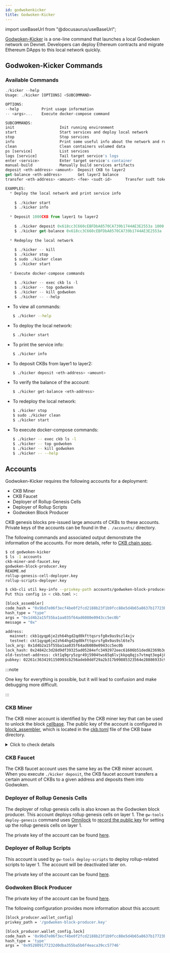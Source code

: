 ```yaml
---
id: godwokenkicker
title: Godwoken-Kicker
---
```

import useBaseUrl from "@docusaurus/useBaseUrl";

[Godwoken-Kicker](https://github.com/RetricSu/godwoken-kicker) is a one-line command that launches a local Godwoken network on Devnet. Developers can deploy Ethereum contracts and migrate Ethereum DApps to this local network quickly.

## Godwoken-Kicker Commands

### Available Commands

```js
./kicker --help
Usage: ./kicker [OPTIONS] <SUBCOMMAND>

OPTIONS:
--help          Print usage information
-- <args>...    Execute docker-compose command

SUBCOMMANDS:
init                    Init running environment
start                   Start services and deploy local network
stop                    Stop services
info                    Print some useful info about the network and running services, such as Web3 RPC URL
clean                   Clean containers volumed data
ps [service]            List services
logs [service]          Tail target service's logs
enter <service>         Enter target service's container
manual-build            Manually build services artifacts
deposit <eth-address> <amount>  Deposit CKB to layer2
get-balance <eth-address>       Get layer2 balance
transfer <eth-address> <amount> <fee> <sudt-id>      Transfer sudt token

EXAMPLES:
  * Deploy the local network and print service info
   
    $ ./kicker start
    $ ./kicker info
    
  * Deposit 1000CKB from layer1 to layer2
  
    $ ./kicker deposit 0x618cc3C660cEBFDbA8570CA739b1744AE3E2553a 1000
    $ ./kicker get-balance 0x618cc3C660cEBFDbA8570CA739b1744AE3E2553a
    
  * Redeploy the local network
  
    $ ./kicker -- kill
    $ ./kicker stop
    $ sudo ./kicker clean
    $ ./kicker start
    
  * Execute docker-compose commands
  
    $ ./kicker -- exec ckb ls -l
    $ ./kicker -- top godwoken
    $ ./kicker -- kill godwoken
    $ ./kicker -- --help
```

- To view all commands:

  ```bash
  $ ./kicker --help
  ```

- To deploy the local network:

  ```bash
  $ ./kicker start
  ```

- To print the service info:

  ```bash
  $ ./kicker info
  ```

- To deposit CKBs from layer1 to layer2:

  ```bash
  $ ./kicker deposit <eth-address> <amount>
  ```

- To verify the balance of the account:

  ```bash
  $ ./kicker get-balance <eth-address>
  ```

- To redeploy the local network:

  ```bash
  $ ./kicker stop
  $ sudo ./kicker clean
  $ ./kicker start
  ```

- To execute docker-compose commands:

  ```bash
  $ ./kicker -- exec ckb ls -l
  $ ./kicker -- top godwoken
  $ ./kicker -- kill godwoken
  $ ./kicker -- --help
  ```

## Accounts

Godwoken-Kicker requires the following accounts for a deployment:

- CKB Miner
- CKB Faucet
- Deployer of Rollup Genesis Cells
- Deployer of Rollup Scripts
- Godwoken Block Producer

CKB genesis blocks pre-issued large amounts of CKBs to these accounts. Private keys of the accounts can be found in the `. /accounts/` directory.

The following commands and associated output demonstrate the information of the accounts. For more details, refer to [CKB chain spec](https://github.com/RetricSu/godwoken-kicker/blob/compatibility-changes/docker/layer1/ckb/specs/dev.toml). 

```bash
$ cd godwoken-kicker
$ ls -1 accounts
ckb-miner-and-faucet.key
godwoken-block-producer.key
README.md
rollup-genesis-cell-deployer.key
rollup-scripts-deployer.key

$ ckb-cli util key-info --privkey-path accounts/godwoken-block-producer.key
Put this config in < ckb.toml >:

[block_assembler]
code_hash = "0x9bd7e06f3ecf4be0f2fcd2188b23f1b9fcc88e5d4b65a8637b17723bbda3cce8"
hash_type = "type"
args = "0x1d4b2a15f55ba1aa035f64ad6080e0943cc5ec0b"
message = "0x"

address:
  mainnet: ckb1qyqp6je2zh64hgd2qd0kfttqsrsfg0x9as9szl4xjv
  testnet: ckt1qyqp6je2zh64hgd2qd0kfttqsrsfg0x9as9sl6te7s
lock_arg: 0x1d4b2a15f55ba1aa035f64ad6080e0943cc5ec0b
lock_hash: 0x24842c3d28d9df39325ad05284efc3492972eec61606b51ded82369b3de72f04
old-testnet-address: ckt1q9gry5zgr49j5904tws65q6lvjkkpq8qjs7vtmqt3eg4j8
pubkey: 02261c3634191150993cb256adeb0ddf29a2b317b99885323564e28886933c9099
```

:::note

One key for everything is possible, but it will lead to confusion and make debugging more difficult.

:::

### CKB Miner

The CKB miner account is identified by the CKB miner key that can be used to unlock the block [cellbase](https://docs.nervos.org/docs/basics/glossary#cellbase). The public key of the account is configured in [block_assembler](https://github.com/RetricSu/godwoken-kicker/blob/compatibility-changes/docker/layer1/ckb/ckb.toml#L143-L147), which is located in the [ckb.toml](https://github.com/RetricSu/godwoken-kicker/blob/compatibility-changes/docker/layer1/ckb/ckb.toml) file of the CKB base directory.

<details><summary>Click to check details</summary>


```bash
$ cd godwoken-kicker/docker/layer1/ckb/
$ cat ckb.toml
# Config generated by `ckb init --chain dev`

data_dir = "data"

[chain]
# Choose the kind of chains to run, possible values:
# - { file = "specs/dev.toml" }
# - { bundled = "specs/testnet.toml" }
# - { bundled = "specs/mainnet.toml" }
spec = { file = "specs/dev.toml" }

[logger]
filter = "info"
color = true
log_to_file = true
log_to_stdout = true

[sentry]
# set to blank to disable sentry error collection
dsn = ""
# if you are willing to help us to improve,
# please leave a way to contact you when we have troubles to reproduce the errors.
# org_contact = ""

# # **Experimental** Monitor memory changes.
# [memory_tracker]
# # Seconds between checking the process, 0 is disable, default is 0.
# interval = 600

[db]
# The capacity of RocksDB cache, which caches uncompressed data blocks, indexes and filters, default is 128MB.
# Rocksdb will automatically create and use an 8MB internal cache if you set this value to 0.
# To turning off cache, you need to set this value to 0 and set `no_block_cache = true` in the options_file,
# however, we strongly discourage this setting, it may lead to severe performance degradation.
cache_size = 134217728

# Provide an options file to tune RocksDB for your workload and your system configuration.
# More details can be found in [the official tuning guide](https://github.com/facebook/rocksdb/wiki/RocksDB-Tuning-Guide).
options_file = "default.db-options"

[network]
listen_addresses = ["/ip4/0.0.0.0/tcp/8115"]
### Specify the public and routable network addresses
# public_addresses = []

# Node connects to nodes listed here to discovery other peers when there's no local stored peers.
# When chain.spec is changed, this usually should also be changed to the bootnodes in the new chain.
bootnodes = []

### Whitelist-only mode
# whitelist_only = false
### Whitelist peers connecting from the given IP addresses
# whitelist_peers = []
### Enable `SO_REUSEPORT` feature to reuse port on Linux, not supported on other OS yet
# reuse_port_on_linux = true

max_peers = 125
max_outbound_peers = 8
# 2 minutes
ping_interval_secs = 120
# 20 minutes
ping_timeout_secs = 1200
connect_outbound_interval_secs = 15
# If set to true, try to register upnp
upnp = false
# If set to true, network service will add discovered local address to peer store, it's helpful for private net development
discovery_local_address = true
# If set to true, random cleanup when there are too many inbound nodes
# Ensure that itself can continue to serve as a bootnode node
bootnode_mode = false

[rpc]
# By default RPC only binds to localhost, thus it only allows accessing from the same machine.
#
# Allowing arbitrary machines to access the JSON-RPC port is dangerous and strongly discouraged.
# Please strictly limit the access to only trusted machines.
listen_address = "0.0.0.0:8114"

# Default is 10MiB = 10 * 1024 * 1024
max_request_body_size = 10485760

# List of API modules: ["Net", "Pool", "Miner", "Chain", "Stats", "Subscription", "Experiment", "Debug"]
modules = ["Net", "Pool", "Miner", "Chain", "Stats", "Subscription", "Experiment", "Debug"]

reject_ill_transactions = true

# By default deprecated rpc methods are disabled.
enable_deprecated_rpc = false

[tx_pool]
max_mem_size = 20_000_000 # 20mb
max_cycles = 200_000_000_000
min_fee_rate = 1_000 # shannons/KB
max_tx_verify_cycles = 70_000_000
max_ancestors_count = 25

[store]
header_cache_size          = 4096
cell_data_cache_size       = 128
block_proposals_cache_size = 30
block_tx_hashes_cache_size = 30
block_uncles_cache_size    = 30

# [notifier]
# # Execute command when the new tip block changes, first arg is block hash.
# new_block_notify_script = "your_new_block_notify_script.sh"
# # Execute command when node received an network alert, first arg is alert message string.
# network_alert_notify_script = "your_network_alert_notify_script.sh"

# Set the lock script to protect mined CKB.
#
# CKB uses CS architecture for miner. Miner process (ckb miner) gets block
# template from the Node process (ckb run) via RPC. Thus the lock script is
# configured in ckb.toml instead of ckb-miner.toml, and the config takes effect
# after restarting Node process.
#
# The `code_hash` identifies different cryptography algorithm. Read the manual
# of the lock script provider about how to generate this config.
#
# CKB provides an secp256k1 implementation, it requires a hash on the
# compressed public key. The hash algorithm is blake2b, with personal
# "ckb-default-hash". The first 160 bits (20 bytes) are used as the only arg.
#
# You can use any tool you trust to generate a Bitcoin private key and public
# key pair, which can be used in CKB as well. CKB CLI provides the function for
# you to convert the public key into block assembler configuration parameters.
#
# Here is an example using ckb-cli to generate an account, this command will
# print the block assembler args(lock_arg) to screen:
#
#     ckb-cli account new
#
# If you already have a raw secp256k1 private key, you can get the lock_arg by:
#
#     ckb-cli util key-info --privkey-path <privkey-path>
#
# The command `ckb init` also accepts options to generate the block assembler
# directly. See `ckb init --help` for details.
#
#     ckb init <lock_arg>
#
# secp256k1_blake160_sighash_all example:
[block_assembler]
code_hash = "0x9bd7e06f3ecf4be0f2fcd2188b23f1b9fcc88e5d4b65a8637b17723bbda3cce8"
args = "0xa1db2eef3f29f3ef6f86c8d2a0772c705c449f4a"
hash_type = "type"
message = "0x"
```

</details>

### CKB Faucet

The CKB faucet account uses the same key as the CKB miner account. When you execute `./kicker deposit`, the CKB faucet account transfers a certain amount of CKBs to a given address and deposits them into Godwoken.

### Deployer of Rollup Genesis Cells

The deployer of rollup genesis cells is also known as the Godwoken block producer. This account deploys rollup genesis cells on layer 1. The `gw-tools deploy-genesis` command uses [Omnilock](https://blog.cryptape.com/omnilock-a-universal-lock-that-powers-interoperability-1) to [record the public key](https://github.com/nervosnetwork/godwoken/blob/c18807b5cfaa961c230e15e3a381570c324db6f8/crates/tools/src/deploy_genesis.rs#L428-L448) for setting up the rollup genesis cells on layer 1.

The private key of the account can be found [here](https://github.com/RetricSu/godwoken-kicker/blob/compatibility-changes/accounts/godwoken-block-producer.key). 

### Deployer of Rollup Scripts

This account is used by `gw-tools deploy-scripts` to deploy rollup-related scripts to layer 1. The account will be deactivated later on. 

The private key of the account can be found [here](https://github.com/RetricSu/godwoken-kicker/blob/compatibility-changes/accounts/rollup-scripts-deployer.key). 

### Godwoken Block Producer

The private key of the account can be found [here](https://github.com/RetricSu/godwoken-kicker/blob/compatibility-changes/accounts/godwoken-block-producer.key). 

The following configuration provides more information about this account:

```bash
[block_producer.wallet_config]
privkey_path = '/godwoken-block-producer.key'

[block_producer.wallet_config.lock]
code_hash = '0x9bd7e06f3ecf4be0f2fcd2188b23f1b9fcc88e5d4b65a8637b17723bbda3cce8'
hash_type = 'type'
args = '0x952809177232d0dba355ba5b6f4eaca39cc57746'
```

